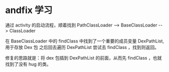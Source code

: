 # andfix 学习
通过 activity 的启动流程，顺着找到 PathClassLoader --> BaseClassLoader --> ClassLoader

在 BaseClassLoader 中的 findClass 中找到了一个重要的成员变量 DexPathList,用于存放 Dex 包
之后回去遍历 DexPathList 尝试去 findClass ，找到则返回。

修复的思路就是：将 dex 包插到 DexPathList 的前面，从而先 findClass ，也就找到了没有 hug 的类。













